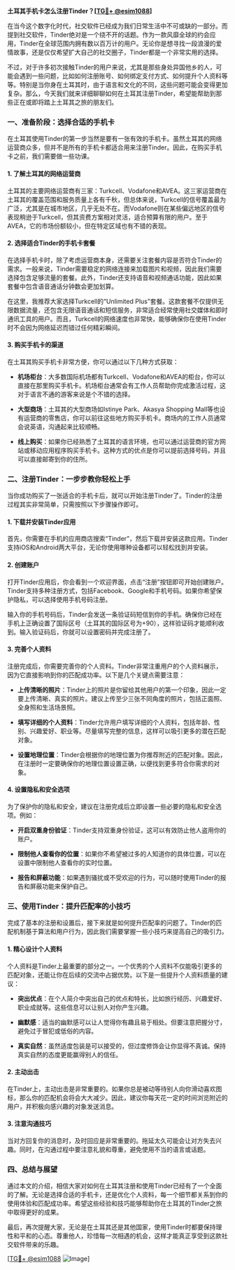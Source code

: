 **土耳其手机卡怎么注册Tinder？[[TG💪+ @esim1088](https://t.me/s/esim1088)]**

在当今这个数字化时代，社交软件已经成为我们日常生活中不可或缺的一部分。而提到社交软件，Tinder绝对是一个绕不开的话题。作为一款风靡全球的约会应用，Tinder在全球范围内拥有数以百万计的用户。无论你是想寻找一段浪漫的爱情故事，还是仅仅希望扩大自己的社交圈子，Tinder都是一个非常实用的选择。

不过，对于许多初次接触Tinder的用户来说，尤其是那些身处异国他乡的人，可能会遇到一些问题，比如如何注册账号、如何绑定支付方式、如何提升个人资料等等。特别是当你身在土耳其时，由于语言和文化的不同，这些问题可能会变得更加复杂。那么，今天我们就来详细聊聊如何在土耳其注册Tinder，希望能帮助到那些正在或即将踏上土耳其之旅的朋友们。

### 一、准备阶段：选择合适的手机卡

在土耳其使用Tinder的第一步当然是要有一张有效的手机卡。虽然土耳其的网络运营商众多，但并不是所有的手机卡都适合用来注册Tinder。因此，在购买手机卡之前，我们需要做一些功课。

#### 1. 了解土耳其的网络运营商

土耳其的主要网络运营商有三家：Turkcell、Vodafone和AVEA。这三家运营商在土耳其的覆盖范围和服务质量上各有千秋，但总体来说，Turkcell的信号覆盖最为广泛，尤其是在城市地区，几乎无处不在。而Vodafone则在某些偏远地区的信号表现稍逊于Turkcell，但其资费方案相对灵活，适合预算有限的用户。至于AVEA，它的市场份额较小，但在特定区域也有不错的表现。

#### 2. 选择适合Tinder的手机卡套餐

在选择手机卡时，除了考虑运营商本身，还需要关注套餐内容是否符合Tinder的需求。一般来说，Tinder需要稳定的网络连接来加载图片和视频，因此我们需要选择包含足够流量的套餐。此外，Tinder还支持语音和视频通话功能，因此如果套餐中包含语音通话分钟数会更加划算。

在这里，我推荐大家选择Turkcell的“Unlimited Plus”套餐。这款套餐不仅提供无限数据流量，还包含无限语音通话和短信服务，非常适合经常使用社交媒体和即时通讯工具的用户。而且，Turkcell的网络速度也非常快，能够确保你在使用Tinder时不会因为网络延迟而错过任何精彩瞬间。

#### 3. 购买手机卡的渠道

在土耳其购买手机卡非常方便，你可以通过以下几种方式获取：

- **机场柜台**：大多数国际机场都有Turkcell、Vodafone和AVEA的柜台，你可以直接在那里购买手机卡。机场柜台通常会有工作人员帮助你完成激活过程，这对于语言不通的游客来说是个不错的选择。
  
- **大型商场**：土耳其的大型商场如Istinye Park、Akasya Shopping Mall等也设有运营商的零售店，你可以前往这些地方购买手机卡。商场内的工作人员通常会说英语，沟通起来比较顺畅。

- **线上购买**：如果你已经熟悉了土耳其的语言环境，也可以通过运营商的官方网站或移动应用程序购买手机卡。这种方式的优点是你可以提前选择号码，并且可以直接邮寄到你的住所。

### 二、注册Tinder：一步步教你轻松上手

当你成功购买了一张适合的手机卡后，就可以开始注册Tinder了。Tinder的注册过程其实非常简单，只需按照以下步骤操作即可。

#### 1. 下载并安装Tinder应用

首先，你需要在手机的应用商店搜索“Tinder”，然后下载并安装这款应用。Tinder支持iOS和Android两大平台，无论你使用哪种设备都可以轻松找到并安装。

#### 2. 创建账户

打开Tinder应用后，你会看到一个欢迎界面，点击“注册”按钮即可开始创建账户。Tinder支持多种注册方式，包括Facebook、Google和手机号码。如果你希望保护隐私，可以选择使用手机号码注册。

输入你的手机号码后，Tinder会发送一条验证码短信到你的手机。确保你已经在手机上正确设置了国际区号（土耳其的国际区号为+90），这样验证码才能顺利收到。输入验证码后，你就可以设置密码并完成注册了。

#### 3. 完善个人资料

注册完成后，你需要完善你的个人资料。Tinder非常注重用户的个人资料展示，因为它直接影响到你的匹配成功率。以下是几个关键点需要注意：

- **上传清晰的照片**：Tinder上的照片是你留给其他用户的第一个印象，因此一定要上传清晰、真实的照片。建议上传至少三张不同角度的照片，包括正面照、全身照和生活场景照。

- **填写详细的个人资料**：Tinder允许用户填写详细的个人资料，包括年龄、性别、兴趣爱好、职业等。尽量填写完整的信息，这样可以吸引更多的潜在匹配对象。

- **设置地理位置**：Tinder会根据你的地理位置为你推荐附近的匹配对象。因此，在注册时一定要确保你的地理位置设置正确，以便找到更多符合你需求的对象。

#### 4. 设置隐私和安全选项

为了保护你的隐私和安全，建议在注册完成后立即设置一些必要的隐私和安全选项。例如：

- **开启双重身份验证**：Tinder支持双重身份验证，这可以有效防止他人盗用你的账户。

- **限制他人查看你的位置**：如果你不希望被过多的人知道你的具体位置，可以在设置中限制他人查看你的实时位置。

- **报告和屏蔽功能**：如果遇到骚扰或不受欢迎的行为，可以随时使用Tinder的报告和屏蔽功能来保护自己。

### 三、使用Tinder：提升匹配率的小技巧

完成了基本的注册和设置后，接下来就是如何提升匹配率的问题了。Tinder的匹配机制基于算法和用户行为，因此我们需要掌握一些小技巧来提高自己的吸引力。

#### 1. 精心设计个人资料

个人资料是Tinder上最重要的部分之一。一个优秀的个人资料不仅能吸引更多的匹配对象，还能让你在后续的交流中占据优势。以下是一些提升个人资料质量的建议：

- **突出优点**：在个人简介中突出自己的优点和特长，比如旅行经历、兴趣爱好、职业成就等。这些信息可以让别人对你产生兴趣。

- **幽默感**：适当的幽默感可以让人觉得你有趣且易于相处。但要注意把握分寸，避免过于冒犯或低俗的内容。

- **真实自然**：虽然适度包装是可以接受的，但过度修饰会让你显得不真诚。保持真实自然的态度更能赢得别人的信任。

#### 2. 主动出击

在Tinder上，主动出击是非常重要的。如果你总是被动等待别人向你滑动喜欢图标，那么你的匹配机会将会大大减少。因此，建议你每天花一定的时间浏览附近的用户，并积极向感兴趣的对象发送消息。

#### 3. 注意沟通技巧

当对方回复你的消息时，及时回应是非常重要的。拖延太久可能会让对方失去兴趣。同时，在沟通过程中要注意礼貌和尊重，避免使用不当的语言或话题。

### 四、总结与展望

通过本文的介绍，相信大家对如何在土耳其注册和使用Tinder已经有了一个全面的了解。无论是选择合适的手机卡，还是优化个人资料，每一个细节都关系到你的使用体验和匹配成功率。希望这些经验和技巧能够帮助你在土耳其的Tinder之旅中取得更好的成果。

最后，再次提醒大家，无论是在土耳其还是其他国家，使用Tinder时都要保持理性和平和的心态。尊重他人，珍惜每一次相遇的机会，这样才能真正享受到这款社交软件带来的乐趣。

[[TG💪+ @esim1088](https://t.me/s/esim1088) ![Image](https://i.postimg.cc/4NQfJmqS/Snipaste-2025-05-13-00-14-12.png)]